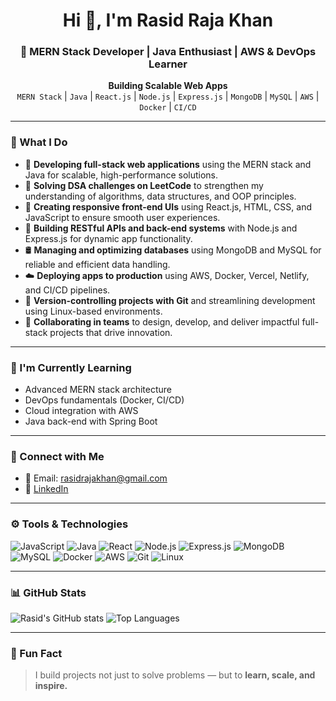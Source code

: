 <h1 align="center">Hi 👋, I'm Rasid Raja Khan</h1>
<h3 align="center">🚀 MERN Stack Developer | Java Enthusiast | AWS & DevOps Learner</h3>

<p align="center">
  <b>Building Scalable Web Apps</b> <br>
  <code>MERN Stack</code> | <code>Java</code> | <code>React.js</code> | <code>Node.js</code> | <code>Express.js</code> | <code>MongoDB</code> | <code>MySQL</code> | <code>AWS</code> | <code>Docker</code> | <code>CI/CD</code>
</p>

---

### 💼 What I Do

- 🚀 **Developing full-stack web applications** using the MERN stack and Java for scalable, high-performance solutions.
- 🧠 **Solving DSA challenges on LeetCode** to strengthen my understanding of algorithms, data structures, and OOP principles.
- 🎨 **Creating responsive front-end UIs** using React.js, HTML, CSS, and JavaScript to ensure smooth user experiences.
- 🔧 **Building RESTful APIs and back-end systems** with Node.js and Express.js for dynamic app functionality.
- 🛢️ **Managing and optimizing databases** using MongoDB and MySQL for reliable and efficient data handling.
- ☁️ **Deploying apps to production** using AWS, Docker, Vercel, Netlify, and CI/CD pipelines.
- 🧰 **Version-controlling projects with Git** and streamlining development using Linux-based environments.
- 🤝 **Collaborating in teams** to design, develop, and deliver impactful full-stack projects that drive innovation.

---

### 🧠 I'm Currently Learning

- Advanced MERN stack architecture
- DevOps fundamentals (Docker, CI/CD)
- Cloud integration with AWS
- Java back-end with Spring Boot

---

### 🔗 Connect with Me

- 📧 Email: [rasidrajakhan@gmail.com](mailto:rasidrajakhan@gmail.com)
- 💼 [LinkedIn](linkedin.com/in/rashid-r-k-6b6aa5173) <!-- Replace with actual URL -->
  
---

### ⚙️ Tools & Technologies

![JavaScript](https://img.shields.io/badge/-JavaScript-F7DF1E?style=flat&logo=javascript&logoColor=black)
![Java](https://img.shields.io/badge/-Java-007396?style=flat&logo=java)
![React](https://img.shields.io/badge/-React-61DAFB?style=flat&logo=react&logoColor=black)
![Node.js](https://img.shields.io/badge/-Node.js-339933?style=flat&logo=node.js&logoColor=white)
![Express.js](https://img.shields.io/badge/-Express.js-000000?style=flat&logo=express)
![MongoDB](https://img.shields.io/badge/-MongoDB-47A248?style=flat&logo=mongodb&logoColor=white)
![MySQL](https://img.shields.io/badge/-MySQL-4479A1?style=flat&logo=mysql&logoColor=white)
![Docker](https://img.shields.io/badge/-Docker-2496ED?style=flat&logo=docker&logoColor=white)
![AWS](https://img.shields.io/badge/-AWS-FF9900?style=flat&logo=amazonaws&logoColor=white)
![Git](https://img.shields.io/badge/-Git-F05032?style=flat&logo=git&logoColor=white)
![Linux](https://img.shields.io/badge/-Linux-FCC624?style=flat&logo=linux&logoColor=black)

---

### 📊 GitHub Stats

![Rasid's GitHub stats](https://github-readme-stats.vercel.app/api?username=rasidrajakhan&show_icons=true&theme=tokyonight)
![Top Languages](https://github-readme-stats.vercel.app/api/top-langs/?username=rasidrajakhan&layout=compact&theme=tokyonight)

---

### 📌 Fun Fact

> I build projects not just to solve problems — but to **learn, scale, and inspire.**
